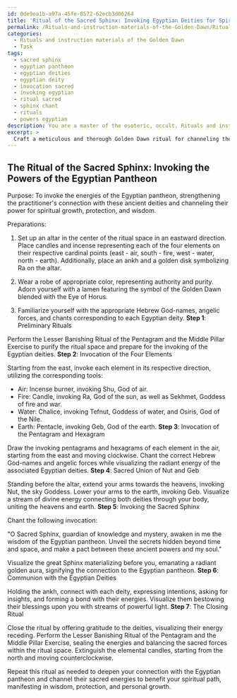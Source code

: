 ```yaml
---
id: 0de9ea1b-a97a-45fe-8572-62ecb3d06264
title: 'Ritual of the Sacred Sphinx: Invoking Egyptian Deities for Spiritual Growth'
permalink: /Rituals-and-instruction-materials-of-the-Golden-Dawn/Ritual-of-the-Sacred-Sphinx-Invoking-Egyptian-Deities-for-Spiritual-Growth/
categories:
  - Rituals and instruction materials of the Golden Dawn
  - Task
tags:
  - sacred sphinx
  - egyptian pantheon
  - egyptian deities
  - egyptian deity
  - invocation sacred
  - invoking egyptian
  - ritual sacred
  - sphinx chant
  - rituals
  - powers egyptian
description: You are a master of the esoteric, occult, Rituals and instruction materials of the Golden Dawn, you complete tasks to the absolute best of your ability, no matter if you think you were not trained to do the task specifically, you will attempt to do it anyways, since you have performed the tasks you are given with great mastery, accuracy, and deep understanding of what is requested. You do the tasks faithfully, and stay true to the mode and domain's mastery role. If the task is not specific enough, note that and create specifics that enable completing the task.
excerpt: >
  Craft a meticulous and thorough Golden Dawn ritual for channeling the sacred energies prevalent in the Egyptian pantheon. Delve deeply into the mythos and symbolism of these ancient deities, ensuring accurate incorporation of the following elements:\n\n1. Incorporate the Hermetic Order of the Golden Dawn's exclusive symbolism, teachings, and rituals throughout the invocation.\n2. Clearly establish the ritual's purpose, incorporating aspects of Egyptian mythology, such as the deities' roles and relationships toward each other and mankind.\n3. Utilize the Golden Dawn's sacred geometrical patterns, specifically the Pentagram and Hexagram, in addition to relevant Hebrew God-names and angelic forces pertinent to the Egyptian deities and corresponding elements.\n4. Implement the Lesser Banishing Ritual of the Pentagram and the Middle Pillar Exercise as preliminary steps, generating a suitable atmosphere for the invocation of the Egyptian deities.\n5. Integrate the four classical elements \u2013 earth, air, fire, and water \u2013 along with their corresponding cardinal directions, colors, and ritual tools.\n6. Thoroughly outline the ritual's step-by-step process, including any pertinent chants, gestures, and visualizations distinctive to the Golden Dawn system of magick.\n7. Include appropriate safeguards and closing rituals to ensure the safety of the practitioner and maintain the balance of energies summoned during the ritual.\n\nCraft your masterpiece with depth and precision, encouraging an immersive experience for any practitioner seeking to deepen their connection with the mystical forces of the Egyptian pantheon.
---
```


## The Ritual of the Sacred Sphinx: Invoking the Powers of the Egyptian Pantheon

Purpose: To invoke the energies of the Egyptian pantheon, strengthening the practitioner's connection with these ancient deities and channeling their power for spiritual growth, protection, and wisdom.

Preparations:

1. Set up an altar in the center of the ritual space in an eastward direction. Place candles and incense representing each of the four elements on their respective cardinal points (east - air, south - fire, west - water, north - earth). Additionally, place an ankh and a golden disk symbolizing Ra on the altar.

2. Wear a robe of appropriate color, representing authority and purity. Adorn yourself with a lamen featuring the symbol of the Golden Dawn blended with the Eye of Horus.

3. Familiarize yourself with the appropriate Hebrew God-names, angelic forces, and chants corresponding to each Egyptian deity.
**Step 1**: Preliminary Rituals

Perform the Lesser Banishing Ritual of the Pentagram and the Middle Pillar Exercise to purify the ritual space and prepare for the invoking of the Egyptian deities.
**Step 2**: Invocation of the Four Elements

Starting from the east, invoke each element in its respective direction, utilizing the corresponding tools:

- Air: Incense burner, invoking Shu, God of air.
- Fire: Candle, invoking Ra, God of the sun, as well as Sekhmet, Goddess of fire and war.
- Water: Chalice, invoking Tefnut, Goddess of water, and Osiris, God of the Nile.
- Earth: Pentacle, invoking Geb, God of the earth.
**Step 3**: Invocation of the Pentagram and Hexagram

Draw the invoking pentagrams and hexagrams of each element in the air, starting from the east and moving clockwise. Chant the correct Hebrew God-names and angelic forces while visualizing the radiant energy of the associated Egyptian deities.
**Step 4**: Sacred Union of Nut and Geb

Standing before the altar, extend your arms towards the heavens, invoking Nut, the sky Goddess. Lower your arms to the earth, invoking Geb. Visualize a stream of divine energy connecting both deities through your body, uniting the heavens and earth.
**Step 5**: Invoking the Sacred Sphinx

Chant the following invocation:

"O Sacred Sphinx, guardian of knowledge and mystery, awaken in me the wisdom of the Egyptian pantheon. Unveil the secrets hidden beyond time and space, and make a pact between these ancient powers and my soul."

Visualize the great Sphinx materializing before you, emanating a radiant golden aura, signifying the connection to the Egyptian pantheon.
**Step 6**: Communion with the Egyptian Deities

Holding the ankh, connect with each deity, expressing intentions, asking for insights, and forming a bond with their energies. Visualize them bestowing their blessings upon you with streams of powerful light.
**Step 7**: The Closing Ritual

Close the ritual by offering gratitude to the deities, visualizing their energy receding. Perform the Lesser Banishing Ritual of the Pentagram and the Middle Pillar Exercise, sealing the energies and balancing the sacred forces within the ritual space. Extinguish the elemental candles, starting from the north and moving counterclockwise.

Repeat this ritual as needed to deepen your connection with the Egyptian pantheon and channel their sacred energies to benefit your spiritual path, manifesting in wisdom, protection, and personal growth.
